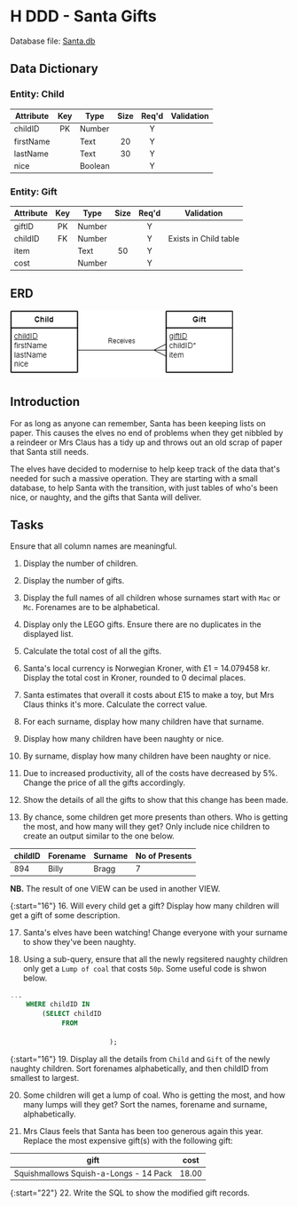 # H DDD - Santa Gifts

Database file: [Santa.db](../../../n5/ddd/N5-DDD-Santa-Gifts/assets/Santa.db "Download file")


## Data Dictionary

### Entity: Child

| Attribute | Key   | Type    | Size  | Req'd | Validation |
| --------- | :---: | ----    | :---: | :---: | ---------- |
| childID   | PK    | Number  |       | Y     | |
| firstName |       | Text    | 20    | Y     | |
| lastName  |       | Text    | 30    | Y     | |
| nice      |       | Boolean |       | Y     | |

### Entity: Gift

| Attribute | Key   | Type   | Size  | Req'd | Validation |
| --------- | :---: | ----   | :---: | :---: | ---------- |
| giftID    | PK    | Number |       | Y     | |
| childID   | FK    | Number |       | Y     | Exists in Child table |
| item      |       | Text   | 50    | Y     | |
| cost      |       | Number |       | Y     | |


## ERD

![ERD 1:M](../../../n5/ddd/N5-DDD-Santa-Gifts/assets/Diagrams/ERD-ChildGift.png)


## Introduction

For as long as anyone can remember, Santa has been keeping lists on paper.  This causes the elves no end of problems when they get nibbled by a reindeer or Mrs Claus has a tidy up and throws out an old scrap of paper that Santa still needs.

The elves have decided to modernise to help keep track of the data that's needed for such a massive operation.  They are starting with a small database, to help Santa with the transition, with just tables of who's been nice, or naughty, and the gifts that Santa will deliver.


## Tasks

Ensure that all column names are meaningful.

1. Display the number of children.

2. Display the number of gifts.

3. Display the full names of all children whose surnames start with `Mac` or `Mc`.  Forenames are to be alphabetical.

4. Display only the LEGO gifts.  Ensure there are no duplicates in the displayed list.

5. Calculate the total cost of all the gifts.

6. Santa's local currency is Norwegian Kroner, with £1 = 14.079458 kr.  Display the total cost in Kroner, rounded to 0 decimal places.

7. Santa estimates that overall it costs about £15 to make a toy, but Mrs Claus thinks it's more.  Calculate the correct value.

8. For each surname, display how many children have that surname.

9. Display how many children have been naughty or nice.

10. By surname, display how many children have been naughty or nice.

11. Due to increased productivity, all of the costs have decreased by 5%.  Change the price of all the gifts accordingly.

14. Show the details of all the gifts to show that this change has been made.

15. By chance, some children get more presents than others. Who is getting the most, and how many will they get?  Only include nice children to create an output similar to the one below.

| childID | Forename | Surname | No of Presents |
| ------- | -------- | ------- | -------------- |
| 894     | Billy    | Bragg   | 7              |

__NB.__ The result of one VIEW can be used in another VIEW.

{:start="16"}
16. Will every child get a gift?  Display how many children will get a gift of some description.

17. Santa's elves have been watching!  Change everyone with your surname to show they've been naughty.

18. Using a sub-query, ensure that all the newly regsitered naughty children only get a `Lump of coal` that costs `50p`.  Some useful code is shwon below.

``` sql
...
    WHERE childID IN 
        (SELECT childID
             FROM 

                         );
```

{:start="16"}
19. Display all the details from `Child` and `Gift` of the newly naughty children.  Sort forenames alphabetically, and then childID from smallest to largest.

20. Some children will get a lump of coal.  Who is getting the most, and how many lumps will they get?  Sort the names, forename and surname, alphabetically.

21. Mrs Claus feels that Santa has been too generous again this year.  Replace the most expensive gift(s) with the following gift:

| gift                                   | cost |
| ----                                   | ---- |
| Squishmallows Squish-a-Longs - 14 Pack | 18.00 |

{:start="22"}
22. Write the SQL to show the modified gift records.
